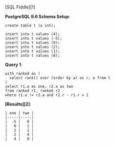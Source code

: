 [SQL Fiddle][1]

**PostgreSQL 9.6 Schema Setup**:

    create table t (a int);
    
    insert into t values (4);
    insert into t values (-5);
    insert into t values (0);
    insert into t values (2);
    insert into t values (1);
    insert into t values (8);
    
**Query 1**:

    with ranked as (
      select rank() over (order by a) as r, a from t
    )
    select r1.a as one, r2.a as two
    from ranked r1, ranked r2
    where r1.a != r2.a and r2.r - r1.r = 1

**[Results][2]**:

    | one | two |
    |-----|-----|
    |  -5 |   0 |
    |   0 |   1 |
    |   1 |   2 |
    |   2 |   4 |
    |   4 |   8 |
